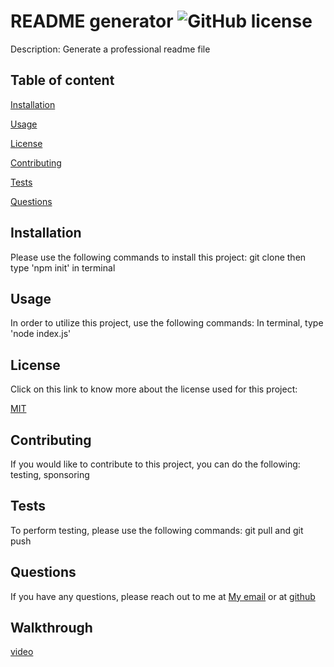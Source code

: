 # README generator  ![GitHub license](https://img.shields.io/badge/license-MIT-blue.svg) 

  Description: Generate a professional readme file 

## Table of content 
[Installation](#installation) 

[Usage](#usage) 

[License](#license)

[Contributing](#contributing) 

[Tests](#tests)

[Questions](#questions)


## Installation
Please use the following commands to install this project:
git clone then type 'npm init' in terminal 

## Usage
In order to utilize this project, use the following commands:
In terminal, type 'node index.js'

 ## License 
 Click on this link to know more about the license used for this project: 

[MIT](https://opensource.org/licenses/MIT)

## Contributing
If you would like to contribute to this project, you can do the following:
testing, sponsoring

## Tests
To perform testing, please use the following commands:
git pull and git push

## Questions
If you have any questions, please reach out to me at [My email](sallywing123@gmail.com) or at [github](https://github.com/sallychan100)

## Walkthrough 
[video](https://github.com/sallychan100/README-generator/blob/85d75b58536d4dbf8ac292ea11ba660502c67f3e/README%20generator%20walkthrough_Trim.mp4)
